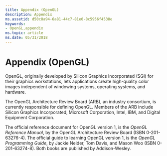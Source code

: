 ```yaml
---
title: Appendix (OpenGL)
description: Appendix
ms.assetid: d50c8a94-6a81-44c7-81e0-8c5956f4538e
keywords:
- OpenGL,appendix
ms.topic: article
ms.date: 05/31/2018
---
```


# Appendix (OpenGL)

OpenGL, originally developed by Silicon Graphics Incorporated (SGI) for their graphics workstations, lets applications create high-quality color images independent of windowing systems, operating systems, and hardware.

The OpenGL Architecture Review Board (ARB), an industry consortium, is currently responsible for defining OpenGL. Members of the ARB include Silicon Graphics Incorporated, Microsoft Corporation, Intel, IBM, and Digital Equipment Corporation.

The official reference document for OpenGL version 1, is the *OpenGL Reference Manual*, by the OpenGL Architecture Review Board (ISBN 0-201-63276-4). The official guide to learning OpenGL version 1, is the *OpenGL Programming Guide*, by Jackie Neider, Tom Davis, and Mason Woo (ISBN 0-201-63274-8). Both books are published by Addison-Wesley.

 

 





